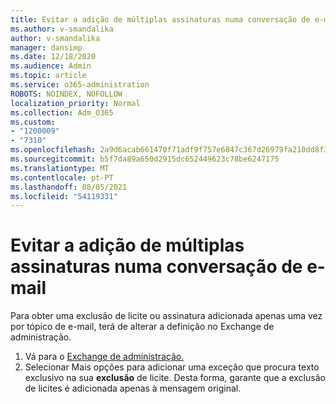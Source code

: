 ```yaml
---
title: Evitar a adição de múltiplas assinaturas numa conversação de e-mail
ms.author: v-smandalika
author: v-smandalika
manager: dansimp
ms.date: 12/18/2020
ms.audience: Admin
ms.topic: article
ms.service: o365-administration
ROBOTS: NOINDEX, NOFOLLOW
localization_priority: Normal
ms.collection: Adm_O365
ms.custom:
- "1200009"
- "7310"
ms.openlocfilehash: 2a9d6acab661470f71adf9f757e6847c367d26979fa210dd8f35e0ffaaa8dc45
ms.sourcegitcommit: b5f7da89a650d2915dc652449623c78be6247175
ms.translationtype: MT
ms.contentlocale: pt-PT
ms.lasthandoff: 08/05/2021
ms.locfileid: "54119331"
---
```

# <a name="avoid-multiple-signatures-from-being-added-in-an-email-conversation"></a>Evitar a adição de múltiplas assinaturas numa conversação de e-mail

Para obter uma exclusão de licite ou assinatura adicionada apenas uma vez por tópico de e-mail, terá de alterar a definição no Exchange de administração.

1. Vá para o [Exchange de administração.](https://go.microsoft.com/fwlink/p/?linkid=2059104)
2. Selecionar Mais opções para adicionar uma exceção que procura texto exclusivo na sua **exclusão** de licite. Desta forma, garante que a exclusão de licites é adicionada apenas à mensagem original.


